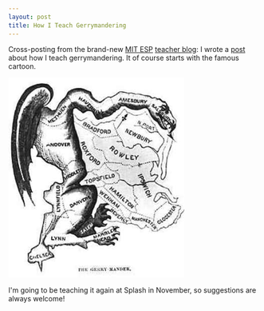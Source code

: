 ```yaml
---
layout: post
title: How I Teach Gerrymandering
---
```


Cross-posting from the brand-new [MIT ESP](https://esp.mit.edu) [teacher blog](http://mitesp.tumblr.com): I wrote a [post](http://mitesp.tumblr.com/post/130793404248/how-i-teach-gerrymandering) about how I teach gerrymandering.  It of course starts with the famous cartoon.

![The Gerry-Mander](/files/gerry-mander.jpg)

I'm going to be teaching it again at Splash in November, so suggestions are always welcome!
